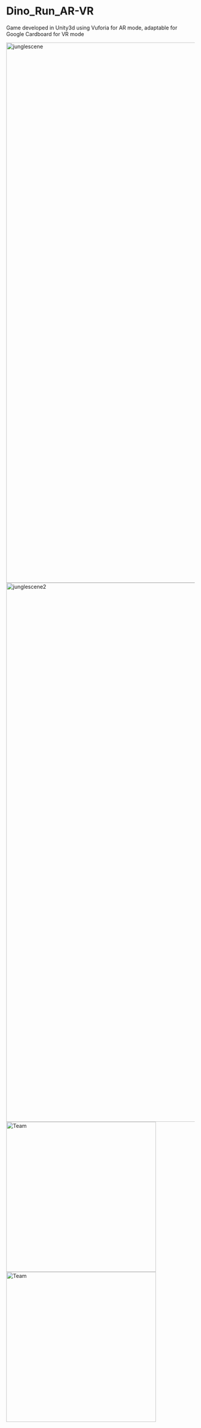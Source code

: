 # Dino_Run_AR-VR
Game developed in Unity3d using Vuforia for AR mode, adaptable for Google Cardboard for VR mode

<img width="1440" alt="junglescene" src="https://cloud.githubusercontent.com/assets/17153462/25755165/d5ebc4b6-318f-11e7-8964-1f788a289ebe.png">
<img width="1437" alt="junglescene2" src="https://cloud.githubusercontent.com/assets/17153462/25755152/c6788ee2-318f-11e7-9d9a-0d56d87855de.png">
<img width="400" alt="Team" src="https://cloud.githubusercontent.com/assets/17153462/25755908/c3aeec62-3192-11e7-9801-a6fb14411601.jpg">
<img width="400" alt="Team" src="https://cloud.githubusercontent.com/assets/17153462/25756054/55ac0500-3193-11e7-87c8-bf500dd39a4c.jpg">
